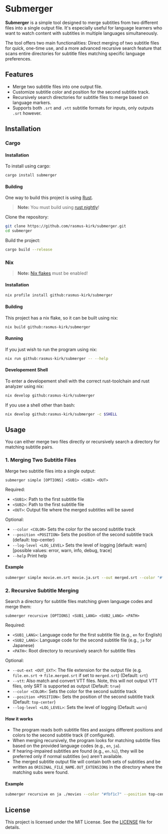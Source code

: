 # Submerger

**Submerger** is a simple tool designed to merge subtitles from two different
files into a single output file. It's especially useful for language learners
who want to watch content with subtitles in multiple languages simultaneously.

The tool offers two main functionalities: Direct merging of two subtitle
files for quick, one-time use, and a more advanced recursive search feature
that scans entire directories for subtitle files matching specific language
preferences.

## Features

- Merge two subtitle files into one output file.
- Customize subtitle color and position for the second subtitle track.
- Recursively search directories for subtitle files to merge based on
  language markers.
- Supports both `.srt` and `.vtt` subtitle formats for inputs, only outputs
  `.srt` however.

## Installation

### Cargo

#### Installation

To install using cargo:

```bash
cargo install submerger
```

#### Building

One way to build this project is using [Rust](https://www.rust-lang.org/tools/install).

> **Note:** You must build using [rust nightly](https://rust-lang.github.io/rustup/concepts/toolchains.html)!

Clone the repository:

```bash
git clone https://github.com/rasmus-kirk/submerger.git
cd submerger
```

Build the project:

```bash
cargo build --release
```

### Nix

> **Note:** [Nix flakes](https://nixos.wiki/wiki/flakes) must be enabled!

#### Installation

```bash
nix profile install github:rasmus-kirk/submerger
```

#### Building

This project has a nix flake, so it can be built using nix:

```bash
nix build github:rasmus-kirk/submerger
```

#### Running

If you just wish to run the program using nix:

```bash
nix run github:rasmus-kirk/submerger -- --help
```

#### Developement Shell

To enter a developement shell with the correct rust-toolchain and rust
analyzer using nix:

```bash
nix develop github:rasmus-kirk/submerger
```

If you use a shell other than bash:

```bash
nix develop github:rasmus-kirk/submerger -c $SHELL
```

## Usage

You can either merge two files directly or recursively search a directory
for matching subtitle pairs.

### 1. Merging Two Subtitle Files

Merge two subtitle files into a single output:

```
submerger simple [OPTIONS] <SUB1> <SUB2> <OUT>
```

Required:

- `<SUB1>`: Path to the first subtitle file
- `<SUB2>`: Path to the first subtitle file
- `<OUT>`:  Output file where the merged subtitles will be saved

Optional:

- `--color <COLOR>`          Sets the color for the second subtitle track
- `--position <POSITION>`    Sets the position of the second subtitle track (default: top-center)
- `--log-level <LOG_LEVEL>`  Sets the level of logging [default: warn] [possible values: error, warn, info, debug, trace]
- `--help`                   Print help

#### Example

```bash
submerger simple movie.en.srt movie.ja.srt --out merged.srt --color "#fbf1c7" --position top-center
```

### 2. Recursive Subtitle Merging

Search a directory for subtitle files matching given language codes and merge them:

```
submerger recursive [OPTIONS] <SUB1_LANG> <SUB2_LANG> <PATH>
```

Required:

- `<SUB1_LANG>`: Language code for the first subtitle file (e.g., `en` for English)
- `<SUB2_LANG>`: Language code for the second subtitle file (e.g., `ja` for Japanese)
- `<PATH>`:      Root directory to recursively search for subtitle files

Optional:

- `--out-ext <OUT_EXT>`:     The file extension for the output file (e.g. `file.en.srt` -> `file.merged.srt` if set to `merged.srt`) (Default: `srt`)
- `--vtt`:                   Also match and convert VTT files. Note, this will not output VTT files, only SRT is supported as output (Default: `true`)
- `--color <COLOR>`:         Sets the color for the second subtitle track
- `--position <POSITION>`:   Sets the position of the second subtitle track (Default: `top-center`)
- `--log-level <LOG_LEVEL>`: Sets the level of logging (Default: `warn`)

#### How it works

- The program reads both subtitle files and assigns different positions and
  colors to the second subtitle track (if configured).
- When merging recursively, the program looks for matching subtitle files
  based on the provided language codes (e.g., `en`, `ja`).
- If hearing-impaired subtitles are found (e.g., `en.hi`), they will be
  preferred only if normal subtitles (`en`) aren't available.
- The merged subtitle output file will contain both sets of subtitles and
  be written as `ORIGINAL_FILE_NAME.OUT_EXTENSION$` in the directory where
  the matching subs were found.

#### Example

```bash
submerger recursive en ja ./movies --color "#fbf1c7" --position top-center
```

## License

This project is licensed under the MIT License. See the [LICENSE](LICENSE.txt) file for details.
